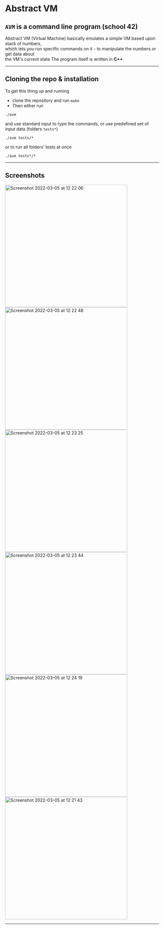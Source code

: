 # Abstract VM

## ```AVM``` is a command line program (school 42)
Abstract VM (Virtual Machine) basically emulates a simple VM based upon stack of numbers,  
which lets you run specific commands on it - to manipulate the numbers or get data about  
the VM's current state
The program itself is written in **C++**

---

## Cloning the repo & installation

To get this thing up and running
* clone the repository and run `make`
* Then either run 

```
./avm
```

and use standard input to type the commands, or use predefined set of input data (folders `tests*`)

```
./avm tests/*
```

or to run all folders' tests at once

```
./avm tests*/*
```

---

## Screenshots
<p float="left">
<img width="400" alt="Screenshot 2022-03-05 at 12 22 06" src="https://user-images.githubusercontent.com/35403190/156881644-a6c983d4-8308-4954-9aee-0760831d13f5.png">
<img width="400" alt="Screenshot 2022-03-05 at 12 22 48" src="https://user-images.githubusercontent.com/35403190/156881645-d732fd1e-2584-4db0-97a2-9f7c7a23d5eb.png">
<img width="400" alt="Screenshot 2022-03-05 at 12 23 25" src="https://user-images.githubusercontent.com/35403190/156881646-635b2bb0-c105-4d55-ae9a-058428faa778.png">
<img width="400" alt="Screenshot 2022-03-05 at 12 23 44" src="https://user-images.githubusercontent.com/35403190/156881647-260c74ae-c82d-426f-a5f8-b1e659d8d7fd.png">
<img width="400" alt="Screenshot 2022-03-05 at 12 24 19" src="https://user-images.githubusercontent.com/35403190/156881650-78a61693-0169-4f0a-842a-249b007874ed.png">
<img width="400" alt="Screenshot 2022-03-05 at 12 21 43" src="https://user-images.githubusercontent.com/35403190/156881637-919cfce0-b40b-45e4-a8f2-167428d82ecc.png">
</p>




---
